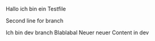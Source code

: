 Hallo ich bin ein Testfile 

Second line for branch


Ich bin dev branch
Blablabal
Neuer neuer Content in dev